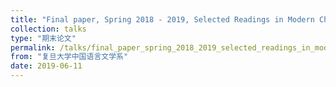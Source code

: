 ```yaml
---
title: "Final paper, Spring 2018 - 2019, Selected Readings in Modern Chinese Novels"
collection: talks
type: "期末论文"
permalink: /talks/final_paper_spring_2018_2019_selected_readings_in_modern_chinese_novels
from: "复旦大学中国语言文学系"
date: 2019-06-11
---
```

